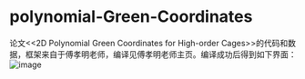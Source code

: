# polynomial-Green-Coordinates

论文<<2D Polynomial Green Coordinates for High-order Cages>>的代码和数据，框架来自于傅孝明老师，编译见傅孝明老师主页。编译成功后得到如下界面：
![image](https://github.com/user-attachments/assets/24fd187b-8923-423f-96cb-99711409bf71)

